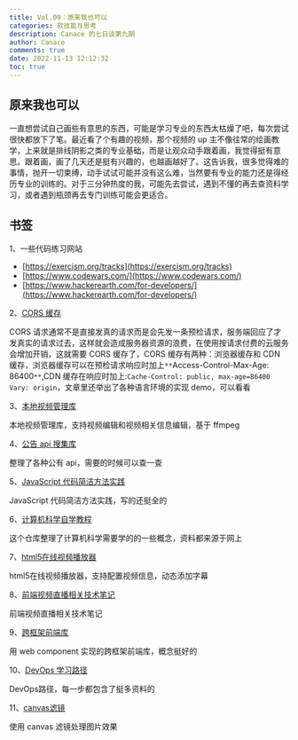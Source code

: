 ```yaml
---
title: Vol.09：原来我也可以
categories: 软技能与思考
description: Canace 的七日谈第九期
author: Canace
comments: true
date: 2022-11-13 12:12:32
toc: true
---
```

## 原来我也可以

一直想尝试自己画些有意思的东西，可能是学习专业的东西太枯燥了吧，每次尝试很快都放下了笔。最近看了个有趣的视频，那个视频的 up 主不像往常的绘画教学，上来就是排线阴影之类的专业基础，而是让观众动手跟着画，我觉得挺有意思。跟着画，画了几天还是挺有兴趣的，也越画越好了。这告诉我，很多觉得难的事情，抛开一切束缚，动手试试可能并没有这么难，当然要有专业的能力还是得经历专业的训练的。对于三分钟热度的我，可能先去尝试，遇到不懂的再去查资料学习，或者遇到瓶颈再去专门训练可能会更适合。

## 书签

1、一些代码练习网站

- [https://exercism.org/tracks](https://exercism.org/tracks)
- [https://www.codewars.com/](https://www.codewars.com/)
- [https://www.hackerearth.com/for-developers/](https://www.hackerearth.com/for-developers/)

2、[CORS 缓存](https://httptoolkit.com/blog/cache-your-cors/)

CORS 请求通常不是直接发真的请求而是会先发一条预检请求，服务端回应了才发真实的请求过去，这样就会造成服务器资源的浪费，在使用按请求付费的云服务会增加开销，这就需要 CORS 缓存了，CORS 缓存有两种：浏览器缓存和 CDN 缓存，浏览器缓存可以在预检请求响应时加上`**`Access-Control-Max-Age: 86400`**`,CDN 缓存在响应时加上:`Cache-Control: public, max-age=86400 Vary: origin`，文章里还举出了各种语言环境的实现 demo，可以看看

3、[本地视频管理库](https://github.com/stashapp/stash)

本地视频管理库，支持视频编辑和视频相关信息编辑，基于 ffmpeg

4、[公告 api 搜集库](https://github.com/public-apis/public-apis)

整理了各种公有 api，需要的时候可以查一查

5、[JavaScript 代码简洁方法实践](https://github.com/ryanmcdermott/clean-code-javascript)

JavaScript 代码简洁方法实践，写的还挺全的

6、[计算机科学自学教程](https://github.com/ossu/computer-science)

这个仓库整理了计算机科学需要学的的一些概念，资料都来源于网上

7、[html5在线视频播放器](https://github.com/zhw2590582/ArtPlayer)

html5在线视频播放器，支持配置视频信息，动态添加字幕

8、[前端视频直播相关技术笔记](https://github.com/zhw2590582/live-video-study-notes)

前端视频直播相关技术笔记

9、[跨框架前端库](https://github.com/hellof2e/quark-design)

用 web component 实现的跨框架前端库，概念挺好的

10、[DevOps 学习路径](https://github.com/milanm/DevOps-Roadmap)

DevOps路径，每一步都包含了挺多资料的

11、[canvas滤镜](https://yi-jy.com/2015/07/26/canvas-image-filter/)

使用 canvas 滤镜处理图片效果